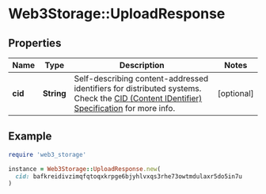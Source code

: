 # Web3Storage::UploadResponse

## Properties

| Name | Type | Description | Notes |
| ---- | ---- | ----------- | ----- |
| **cid** | **String** | Self-describing content-addressed identifiers for distributed systems. Check the [CID (Content IDentifier) Specification](https://github.com/multiformats/cid) for more info. | [optional] |

## Example

```ruby
require 'web3_storage'

instance = Web3Storage::UploadResponse.new(
  cid: bafkreidivzimqfqtoqxkrpge6bjyhlvxqs3rhe73owtmdulaxr5do5in7u
)
```

